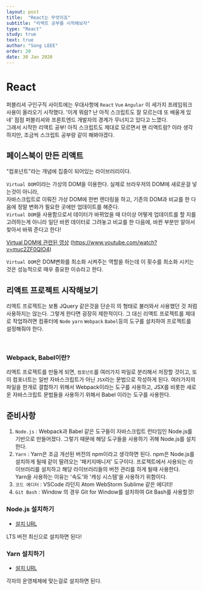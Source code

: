 ```yaml
---
layout: post
title:  "React는 무엇이죠"
subtitle: "리액트 공부를 시작해보자"
type: "React"
study: true
text: true
author: "Song LEEE"
order: 20
date: 30 Jan 2020
---
```


# React

<p>
퍼블리셔 구인구직 사이트에는 우대사항에 <code>React</code> <code>Vue</code> <code>Angular</code> 이 세가지 프레임워크 사용이 올라오기 시작했다. 
'이게 뭐람? 난 아직 스크립트도 잘 모르는데 또 배울게 있네' 점점 퍼블리셔와 프론트엔드 개발자의 경계가 무너지고 있다고 느꼈다.
<br>그래서 시작한 리액트 공부! 아직 스크립트도 제대로 모르면서 왠 리액트람? 이라 생각하지만, 조금씩 스크립트 공부랑 같이 해봐야겠다.</p>

## 페이스북이 만든 리액트
<p>"컴포넌트"라는 개념에 집중이 되어있는 라이브러리이다.</p>
<p><code>Virtual DOM</code>이라는 가상의 DOM을 이용한다. 실제로 브라우저의 DOM에 새로운걸 넣는것이 아니라,<br>자바스크립트로 이뤄진 가상 DOM에 한번 렌더링을 하고, 기존의 DOM과 비교를 한 다음에 정말 변화가 필요한 곳에만 업데이트를 해준다. <br><code>Virtual DOM</code>을 사용함으로서 데이터가 바뀌었을 때 더이상 어떻게 업데이트를 할 지를 고려하는게 아니라 일단 바뀐 데이터로 그려놓고 비교를 한 다음에, 바뀐 부분만 알아서 찾아서 바꿔 준다고 한다! </p>

[Virtual DOM에 관련된 영상](https://www.youtube.com/watch?v=muc2ZF0QIO4) (https://www.youtube.com/watch?v=muc2ZF0QIO4)

<p><code>Virtual DOM</code>은 DOM변화를 최소화 시켜주는 역할을 하는데 이 횟수를 최소화 시키는것은 성능적으로 매우 중요한 이슈라고 한다.</p>

## 리액트 프로젝트 시작해보기
<p>리액트 프로젝트는 보통 JQuery 같은것을 단순히 <code><script src="..."></script></code>의 형태로 불러와서 사용했던 것 처럼 사용하지는 않는다. 그렇게 한다면 굉장히 제한적이다. 그 대신 리액트 프로젝트를 제대로 작업하려면 컴퓨터에 <code>Node</code> <code>yarn</code> <code>Webpack</code> <code>Babel</code>등의 도구를 설치하여 프로젝트를 설정해줘야 한다.</p>
<br>

### Webpack, Babel이란?

<p>리액트 프로젝트를 만들게 되면, <code>컴포넌트</code>를 여러가지 파일로 분리해서 저장할 것이고, 또 이 컴포너트는 일반 자바스크립트가 아닌 <code>JSX</code>라는 문법으로 작성하게 된다. 여러가지의 파일을 한개로 결합하기 위해서 Webpack이라는 도구를 사용하고, JSX를 비롯한 새로운 자바스크립트 문법들을 사용하기 위해서 Babel 이라는 도구를 사용한다.</p>

## 준비사항
1. <code>Node.js</code> : Webpack과 Babel 같은 도구들이 자바스크립트 런타임인 Node.js를 기반으로 만들어졌다. 그렇기 때문에 해당 도구들을 사용하기 귀해 Node.js를 설치한다.
2. <code>Yarn</code> : Yarn은 조금 개선된 버전의 npm이라고 생각하면 된다. npm은 Node.js를 설치하게 될때 같이 딸려오는 '패키지매니저' 도구이다. 프로젝트에서 사용되는 라이브러리를 설치하고 해당 라이브러리들의 버전 관리를 하게 될때 사용한다.<br>
Yarn을 사용하는 이유는 '속도'와 '캐싱 시스템'을 사용하기 위함이다.
3. <code>코드 에디터</code> : VSCode 라던지 Atom WebStorm Sublime 같은 에디터!
4. <code>Git Bash</code> : Window 의 경우 Git for Window를 설치하여 Git Bash를 사용할것!

### Node.js 설치하기

* [설치 URL](https://nodejs.org/ko/download/)
<p>LTS 버전 최신으로 설치하면 된다!</p>

### Yarn 설치하기

* [설치 URL](https://legacy.yarnpkg.com/en/docs/install#windows-stable)
<p>각자의 운영체제에 맞는걸로 설치하면 된다.</p>


